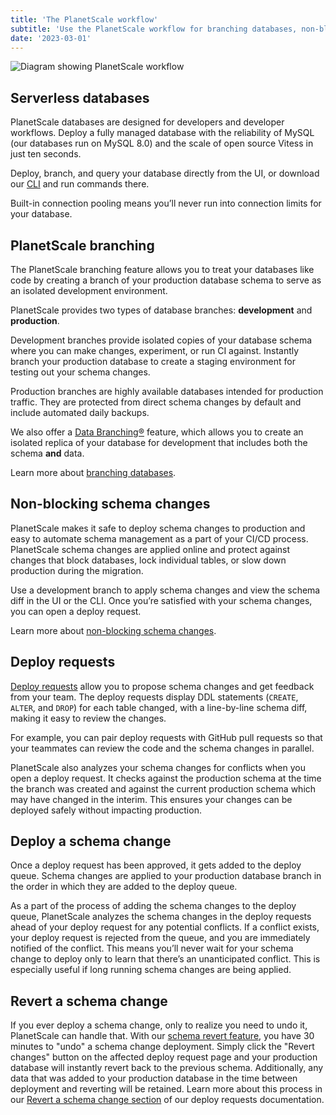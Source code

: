 ```yaml
---
title: 'The PlanetScale workflow'
subtitle: 'Use the PlanetScale workflow for branching databases, non-blocking schema changes and more.'
date: '2023-03-01'
---
```


![Diagram showing PlanetScale workflow](/img/planetscale-workflow.png)

## Serverless databases

PlanetScale databases are designed for developers and developer workflows. Deploy a fully managed database with the reliability of MySQL (our databases run on MySQL 8.0) and the scale of open source Vitess in just ten seconds.

Deploy, branch, and query your database directly from the UI, or download our [CLI](https://github.com/planetscale/cli#installation) and run commands there.

Built-in connection pooling means you’ll never run into connection limits for your database.

## PlanetScale branching

The PlanetScale branching feature allows you to treat your databases like code by creating a branch of your production database schema to serve as an isolated development environment.

PlanetScale provides two types of database branches: **development** and **production**.

Development branches provide isolated copies of your database schema where you can make changes, experiment, or run CI against. Instantly branch your production database to create a staging environment for testing out your schema changes.

Production branches are highly available databases intended for production traffic. They are protected from direct schema changes by default and include automated daily backups.

We also offer a [Data Branching®](/docs/concepts/data-branching) feature, which allows you to create an isolated replica of your database for development that includes both the schema **and** data.

Learn more about [branching databases](/docs/concepts/branching).

## Non-blocking schema changes

PlanetScale makes it safe to deploy schema changes to production and easy to automate schema management as a part of your CI/CD process. PlanetScale schema changes are applied online and protect against changes that block databases, lock individual tables, or slow down production during the migration.

Use a development branch to apply schema changes and view the schema diff in the UI or the CLI. Once you’re satisfied with your schema changes, you can open a deploy request.

Learn more about [non-blocking schema changes](/docs/concepts/nonblocking-schema-changes).

## Deploy requests

[Deploy requests](/docs/concepts/deploy-requests) allow you to propose schema changes and get feedback from your team. The deploy requests display DDL statements (`CREATE`, `ALTER`, and `DROP`) for each table changed, with a line-by-line schema diff, making it easy to review the changes.

For example, you can pair deploy requests with GitHub pull requests so that your teammates can review the code and the schema changes in parallel.

PlanetScale also analyzes your schema changes for conflicts when you open a deploy request. It checks against the production schema at the time the branch was created and against the current production schema which may have changed in the interim. This ensures your changes can be deployed safely without impacting production.

## Deploy a schema change

Once a deploy request has been approved, it gets added to the deploy queue. Schema changes are applied to your production database branch in the order in which they are added to the deploy queue.

As a part of the process of adding the schema changes to the deploy queue, PlanetScale analyzes the schema changes in the deploy requests ahead of your deploy request for any potential conflicts. If a conflict exists, your deploy request is rejected from the queue, and you are immediately notified of the conflict. This means you’ll never wait for your schema change to deploy only to learn that there’s an unanticipated conflict. This is especially useful if long running schema changes are being applied.

## Revert a schema change

If you ever deploy a schema change, only to realize you need to undo it, PlanetScale can handle that. With our [schema revert feature](/docs/concepts/deploy-requests#revert-a-schema-change), you have 30 minutes to "undo" a schema change deployment. Simply click the "Revert changes" button on the affected deploy request page and your production database will instantly revert back to the previous schema. Additionally, any data that was added to your production database in the time between deployment and reverting will be retained. Learn more about this process in our [Revert a schema change section](/docs/concepts/deploy-requests#revert-a-schema-change) of our deploy requests documentation.
